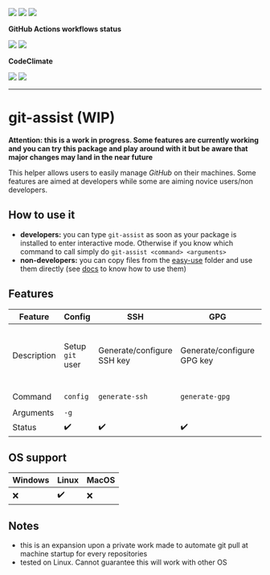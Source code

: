 ![](https://img.shields.io/github/package-json/v/alexlemaire/git-assist)
![](https://img.shields.io/badge/code--style-standard-blue)
![](https://img.shields.io/github/license/alexlemaire/git-assist?color=blue)

**GitHub Actions workflows status**

![](https://img.shields.io/github/workflow/status/alexlemaire/git-assist/publish?label=publish&logo=npm)
![](https://img.shields.io/github/workflow/status/alexlemaire/git-assist/upload?label=upload&logo=Amazon%20AWS)

**CodeClimate**

[![](https://img.shields.io/codeclimate/maintainability/alexlemaire/git-assist?label=maintainability&logo=Code%20Climate)](https://codeclimate.com/github/alexlemaire/git-assist)
[![](https://img.shields.io/codeclimate/tech-debt/alexlemaire/git-assist?label=technical%20debt&logo=Code%20Climate)](https://codeclimate.com/github/alexlemaire/git-assist)
<!-- [![](https://img.shields.io/codeclimate/coverage/alexlemaire/git-assist?label=test%20coverage&logo=Code%20Climate)](https://codeclimate.com/github/alexlemaire/git-assist) -->

---

# git-assist (WIP)

**Attention: this is a work in progress. Some features are currently working and you can try this package and play around with it but be aware that major changes may land in the near future**

This helper allows users to easily manage _GitHub_ on their machines. Some features are aimed at developers while some are aiming novice users/non developers.

## How to use it

- **developers:** you can type `git-assist` as soon as your package is installed to enter interactive mode. Otherwise if you know which command to call simply do `git-assist <command> <arguments>`
- **non-developers:** you can copy files from the [easy-use](./easy-use) folder and use them directly (see [docs](./easy-use/README.md) to know how to use them)

## Features

| Feature     | Config           | SSH                        | GPG                        | Clone              | Push                                                           | Auto-pull                                                                                           | Help                        | Version                                         |
|-------------|------------------|----------------------------|----------------------------|--------------------|----------------------------------------------------------------|-----------------------------------------------------------------------------------------------------|-----------------------------|-------------------------------------------------|
| Description | Setup `git` user | Generate/configure SSH key | Generate/configure GPG key | Clone repositories | Easy push (git add/commit/push all in one via interactive CLI) | Automatically pull for repositories (on machine startup/schedule/etc). Offers configuration options | Get help about `git-assist` | Print current installed version of `git-assist` |
| Command     | `config`         | `generate-ssh`             | `generate-gpg`             | `clone`            | `push`                                                         | `auto-pull`                                                                                         | `--help`                    | `--version`                                     |
| Arguments   | `-g`             |                            |                            |                    |                                                                |                                                                                                     |                             |                                                 |
| Status      | ✔️                | ✔️                          | ✔️                          | ✔️                  | ✔️                                                              | ❌                                                                                                   | ✔️                           | ✔️                                               |

## OS support

| Windows | Linux | MacOS |
|---------|-------|-------|
| ❌       | ✔️     | ❌     |

## Notes

- this is an expansion upon a private work made to automate git pull at machine startup for every repositories
- tested on Linux. Cannot guarantee this will work with other OS
